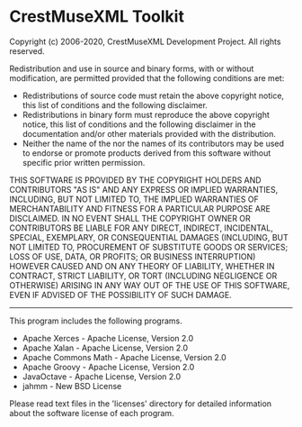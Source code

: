 # CrestMuseXML Toolkit

Copyright (c) 2006-2020, CrestMuseXML Development Project.
All rights reserved.

Redistribution and use in source and binary forms, with or without 
modification, are permitted provided that the following conditions are met:

  * Redistributions of source code must retain the above copyright notice, 
    this list of conditions and the following disclaimer.
  * Redistributions in binary form must reproduce the above copyright notice, 
    this list of conditions and the following disclaimer in the documentation 
    and/or other materials provided with the distribution.
  * Neither the name of the <ORGANIZATION> nor the names of its contributors 
    may be used to endorse or promote products derived from this software 
    without specific prior written permission.

THIS SOFTWARE IS PROVIDED BY THE COPYRIGHT HOLDERS AND CONTRIBUTORS
"AS IS" AND ANY EXPRESS OR IMPLIED WARRANTIES, INCLUDING, BUT NOT
LIMITED TO, THE IMPLIED WARRANTIES OF MERCHANTABILITY AND FITNESS FOR
A PARTICULAR PURPOSE ARE DISCLAIMED. IN NO EVENT SHALL THE COPYRIGHT OWNER OR
CONTRIBUTORS BE LIABLE FOR ANY DIRECT, INDIRECT, INCIDENTAL, SPECIAL,
EXEMPLARY, OR CONSEQUENTIAL DAMAGES (INCLUDING, BUT NOT LIMITED TO,
PROCUREMENT OF SUBSTITUTE GOODS OR SERVICES; LOSS OF USE, DATA, OR
PROFITS; OR BUSINESS INTERRUPTION) HOWEVER CAUSED AND ON ANY THEORY OF
LIABILITY, WHETHER IN CONTRACT, STRICT LIABILITY, OR TORT (INCLUDING
NEGLIGENCE OR OTHERWISE) ARISING IN ANY WAY OUT OF THE USE OF THIS
SOFTWARE, EVEN IF ADVISED OF THE POSSIBILITY OF SUCH DAMAGE.

---
This program includes the following programs.

* Apache Xerces - Apache License, Version 2.0
* Apache Xalan - Apache License, Version 2.0
* Apache Commons Math - Apache License, Version 2.0
* Apache Groovy - Apache License, Version 2.0
* JavaOctave - Apache License, Version 2.0
* jahmm - New BSD License

Please read text files in the 'licenses' directory for detailed information 
about the software license of each program. 
